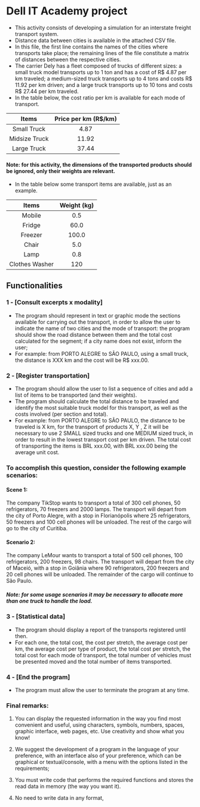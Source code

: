 # Dell IT Academy project

- This activity consists of developing a simulation for an interstate freight transport system.
- Distance data between cities is available in the attached CSV file.
- In this file, the first line contains the names of the cities where transports take place; the remaining lines of the file constitute a matrix of distances between the respective cities.
- The carrier Dely has a fleet composed of trucks of different sizes: a small truck model transports up to 1 ton and has a cost of R$ 4.87 per km traveled; a medium-sized truck transports up to 4 tons and costs R$ 11.92 per km driven; and a large truck transports up to 10 tons and costs R$ 27.44 per km traveled.
- In the table below, the cost ratio per km is available for each mode of transport.

| Items | Price per km (R$/km) |
| :---: | :----: |
| Small Truck | 4.87 |
| Midsize Truck | 11.92 |
| Large Truck | 37.44 |

#### Note: for this activity, the dimensions of the transported products should be ignored, only their weights are relevant.

- In the table below some transport items are available, just as an example.

| Items | Weight (kg) |
| :---: | :----: |
| Mobile | 0.5 |
| Fridge | 60.0 |
| Freezer | 100.0 |
| Chair | 5.0 |
| Lamp | 0.8 |
| Clothes Washer | 120 |


## Functionalities

### 1 - [Consult excerpts x modality]
- The program should represent in text or graphic mode the sections available for carrying out the transport, in order to allow the user to indicate the name of two cities and the mode of transport: the program should show the road distance between them and the total cost calculated for the segment; if a city name does not exist, inform the user;
- For example: from PORTO ALEGRE to SÃO PAULO, using a small truck, the distance is XXX km and the cost will be R$ xxx.00.

### 2 - [Register transportation]
- The program should allow the user to list a sequence of cities and add a list of items to be transported (and their weights).
- The program should calculate the total distance to be traveled and identify the most suitable truck model for this transport, as well as the costs involved (per section and total).
- For example: from PORTO ALEGRE to SÃO PAULO, the distance to be traveled is X km, for the transport of products X, Y , Z it will be necessary to use 2 SMALL sized trucks and one MEDIUM sized truck, in order to result in the lowest transport cost per km driven. The total cost of transporting the items is BRL xxx.00, with BRL xxx.00 being the average unit cost.

### To accomplish this question, consider the following example scenarios:

#### Scene 1:
The company TikStop wants to transport a total of 300 cell phones, 50 refrigerators, 70 freezers and 2000 lamps. The transport will depart from the city of Porto Alegre, with a stop in Florianópolis where 25 refrigerators, 50 freezers and 100 cell phones will be unloaded. The rest of the cargo will go to the city of Curitiba.

#### Scenario 2:
The company LeMour wants to transport a total of 500 cell phones, 100 refrigerators, 200 freezers, 98 chairs. The transport will depart from the city of Maceió, with a stop in Goiânia where 90 refrigerators, 200 freezers and 20 cell phones will be unloaded. The remainder of the cargo will continue to São Paulo.

##### Note: for some usage scenarios it may be necessary to allocate more than one truck to handle the load.
    
### 3 - [Statistical data]
- The program should display a report of the transports registered until then.
- For each one, the total cost, the cost per stretch, the average cost per km, the average cost per type of product, the total cost per stretch, the total cost for each mode of transport, the total number of vehicles must be presented moved and the total number of items transported.

### 4 - [End the program]
- The program must allow the user to terminate the program at any time.

### Final remarks:

1. You can display the requested information in the way you find most convenient and useful, using characters, symbols, numbers, spaces, graphic interface, web pages, etc. Use creativity and show what you know!

2. We suggest the development of a program in the language of your preference, with an interface also of your preference, which can be graphical or textual/console, with a menu with the options listed in the requirements;

3. You must write code that performs the required functions and stores the read data in memory (the way you want it).

4. No need to write data in any format,
